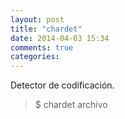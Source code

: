 ```yaml
---
layout: post
title: "chardet"
date: 2014-04-03 15:34
comments: true
categories: 
---
```

Detector de codificación.

>$ chardet archivo

